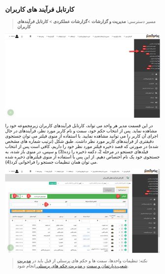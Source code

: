 ﻿## کارتابل فرآیند های کاربران

>  مسیر دسترسی:  **مدیریت و گزارشات** >**گزارشات عملکردی** > **کارتابل فرآیندهای کاربران** 

![](kartableFarayand1.png)

در این قسمت مدیر هر واحد می تواند، کارتابل فرآیندهای کاربران زیرمجموعه خود را مشاهده نماید. پس از انتخاب حکم خود، سمت و نام کاربر مورد نظر، فرآیندهای در حال اجرای آن کاربر را می توانید مشاهده نمایید. با استفاده از منوی فیلتر می توان جستجوی دقیقتری از فرآیندهای کاربر مورد نظر داشت. طبق شکل (ترتیب شماره های مشخص شده) در صورتی که قصد ذخیره فیلتر مورد نظر خود را داریم، کافی است پس از انتخاب فیلدهای جستجو در مرحله 2، دکمه ذخیره را زده(3) و سپس، در منوی باز شده، به جستجوی خود یک نام اختصاص دهیم. از این پس با استفاده از منوی فیلترهای ذخیره شده می توان همان تنظیمات جستجو را فراخوانی کرد(4).


![](kartableFarayand2.png)

> نکته: تنظیمات واحدها، سمت ها و حکم های پرسنلی از قبل باید در  [مدیریت شعب،دپارتمان و سمت](https://github.com/1stco/PayamGostarDocs/blob/master/help%202.5.4/Basic-Information/branches-department/branches-department.md) و[  مدیریت حکم های پرسنلی ](https://github.com/1stco/PayamGostarDocs/blob/master/help%202.5.4/Settings/Personnel-command-management/Personnel-command-management.md)انجام شود.

